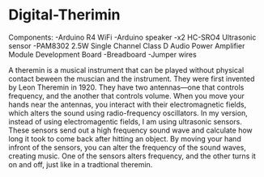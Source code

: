 # Digital-Therimin
Components:
-Arduino R4 WiFi
-Arduino speaker
-x2 HC-SRO4 Ultrasonic sensor
-PAM8302 2.5W Single Channel Class D Audio Power Amplifier Module Development Board
-Breadboard
-Jumper wires

A theremin is a musical instrument that can be played without physical contact beween the muscian and the instrument. They were first invented by Leon Theremin in 1920. 
They have two antennas—one that controls frequency, and the another that controls volume. When you move your hands near the antennas, you interact with their electromagnetic 
fields, which alters the sound using radio-frequency oscillators. In my version, instead of using electromagentic fields, I am using ultrasonic sensors. These sensors 
send out a high frequency sound wave and calculate how long it took to come back after hitting an object. By moving your hand infront of the sensors, you can alter the 
frequency of the sound waves, creating music. One of the sensors alters frequency, and the other turns it on and off, just like in a tradtional theremin.

